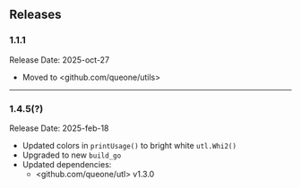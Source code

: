 ## Releases

### 1.1.1
Release Date: 2025-oct-27
- Moved to <github.com/queone/utils>

---

### 1.4.5(?)
Release Date: 2025-feb-18
- Updated colors in `printUsage()` to bright white `utl.Whi2()`
- Upgraded to new `build_go`
- Updated dependencies:
  - <github.com/queone/utl> v1.3.0
